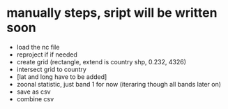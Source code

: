 # manually steps, sript will be written soon
- load the nc file
- reproject if if needed
- create grid (rectangle, extend is country shp, 0.232, 4326)
- intersect grid to country
- [lat and long have to be added]
- zoonal statistic, just band 1 for now (iteraring though all bands later on)
- save as csv
- combine csv